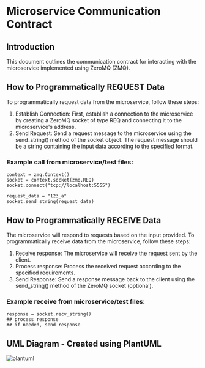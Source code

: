 # Microservice Communication Contract
## Introduction
This document outlines the communication contract for interacting with the microservice implemented using ZeroMQ (ZMQ).

## How to Programmatically REQUEST Data
To programmatically request data from the microservice, follow these steps:
  1. Establish Connection: First, establish a connection to the microservice by creating a ZeroMQ socket of type REQ and connecting it to the microservice's address.
  2. Send Request: Send a request message to the microservice using the send_string() method of the socket object. The request message should be a string containing the input data according to the specified format.

### Example call from microservice/test files:
```
context = zmq.Context()
socket = context.socket(zmq.REQ)
socket.connect("tcp://localhost:5555")

request_data = "123_a"
socket.send_string(request_data)
```

## How to Programmatically RECEIVE Data
The microservice will respond to requests based on the input provided. To programmatically receive data from the microservice, follow these steps:
  1. Receive response: The microservice will receive the request sent by the client.
  2. Process response: Process the received request according to the specified requirements.
  3. Send Response: Send a response message back to the client using the send_string() method of the ZeroMQ socket (optional).

### Example receive from microservice/test files:
```
response = socket.recv_string()
## process response
## if needed, send response
```

## UML Diagram - Created using PlantUML

![plantuml](https://github.com/AtticusMcNulty/SudokuMaster/assets/68449736/e0f21f42-940b-46ea-be01-02398c257e02)
